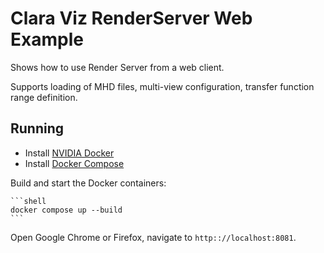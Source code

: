 # Clara Viz RenderServer Web Example

Shows how to use Render Server from a web client.

Supports loading of MHD files, multi-view configuration, transfer function range definition.

## Running

-   Install [NVIDIA Docker](https://github.com/NVIDIA/nvidia-docker)
-   Install [Docker Compose](https://docs.docker.com/compose/install)

Build and start the Docker containers:

    ```shell
    docker compose up --build
    ```

Open Google Chrome or Firefox, navigate to `http:://localhost:8081`.
